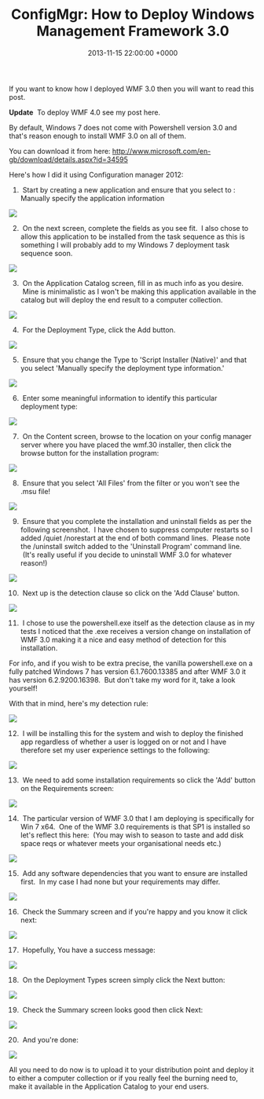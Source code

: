 ﻿---
layout: post
title:  "ConfigMgr: How to Deploy Windows Management Framework 3.0"
date:   2013-11-15 22:00:00 +0000
categories: ConfigMgr
tags: [configmgr, wmf]
---

If you want to know how I deployed WMF 3.0 then you will want to read this post.

**Update**  To deploy WMF 4.0 see my post here.

By default, Windows 7 does not come with Powershell version 3.0 and that's reason enough to install WMF 3.0 on all of them.

You can download it from here: http://www.microsoft.com/en-gb/download/details.aspx?id=34595

Here's how I did it using Configuration manager 2012:

1.  Start by creating a new application and ensure that you select to : Manually specify the application information

![](/assets/images/wmf3/11.PNG)


2.  On the next screen, complete the fields as you see fit.  I also chose to allow this application to be installed from the task sequence as this is something I will probably add to my Windows 7 deployment task sequence soon.

![](/assets/images/wmf3/21.PNG)


3.  On the Application Catalog screen, fill in as much info as you desire.  Mine is minimalistic as I won't be making this application available in the catalog but will deploy the end result to a computer collection.

![](/assets/images/wmf3/32.PNG)

4.  For the Deployment Type, click the Add button.

![](/assets/images/wmf3/41.PNG)

5.  Ensure that you change the Type to 'Script Installer (Native)' and that you select 'Manually specify the deployment type information.'

![](/assets/images/wmf3/51.PNG)

6.  Enter some meaningful information to identify this particular deployment type:

![](/assets/images/wmf3/61.PNG)

7.  On the Content screen, browse to the location on your config manager server where you have placed the wmf.30 installer, then click the browse button for the installation program:

![](/assets/images/wmf3/7.PNG)

8.  Ensure that you select 'All Files' from the filter or you won't see the .msu file!

![](/assets/images/wmf3/81.PNG)

9.  Ensure that you complete the installation and uninstall fields as per the following screenshot.  I have chosen to suppress computer restarts so I added /quiet /norestart at the end of both command lines.  Please note the /uninstall switch added to the 'Uninstall Program' command line.  (It's really useful if you decide to uninstall WMF 3.0 for whatever reason!)

![](/assets/images/wmf3/9.PNG)


10.  Next up is the detection clause so click on the 'Add Clause' button.

![](/assets/images/wmf3/10.PNG)

11.  I chose to use the powershell.exe itself as the detection clause as in my tests I noticed that the .exe receives a version change on installation of WMF 3.0 making it a nice and easy method of detection for this installation.

For info, and if you wish to be extra precise, the vanilla powershell.exe on a fully patched Windows 7 has version 6.1.7600.13385 and after WMF 3.0 it has version 6.2.9200.16398.  But don't take my word for it, take a look yourself!

With that in mind, here's my detection rule:

![](/assets/images/wmf3/111.PNG)

12.  I will be installing this for the system and wish to deploy the finished app regardless of whether a user is logged on or not and I have therefore set my user experience settings to the following:

![](/assets/images/wmf3/12.PNG)

13.  We need to add some installation requirements so click the 'Add' button on the Requirements screen:

![](/assets/images/wmf3/13.PNG)

14.  The particular version of WMF 3.0 that I am deploying is specifically for Win 7 x64.  One of the WMF 3.0 requirements is that SP1 is installed so let's reflect this here:  (You may wish to season to taste and add disk space reqs or whatever meets your organisational needs etc.)

![](/assets/images/wmf3/14.PNG)

15.  Add any software dependencies that you want to ensure are installed first.  In my case I had none but your requirements may differ.

![](/assets/images/wmf3/15.PNG)

16.  Check the Summary screen and if you're happy and you know it click next:

![](/assets/images/wmf3/16.PNG)

17.  Hopefully, You have a success message:

![](/assets/images/wmf3/17.PNG)

18.  On the Deployment Types screen simply click the Next button:

![](/assets/images/wmf3/18.PNG)

19.  Check the Summary screen looks good then click Next:

![](/assets/images/wmf3/19.PNG)

20.  And you're done:

![](/assets/images/wmf3/20.PNG)

All you need to do now is to upload it to your distribution point and deploy it to either a computer collection or if you really feel the burning need to, make it available in the Application Catalog to your end users.